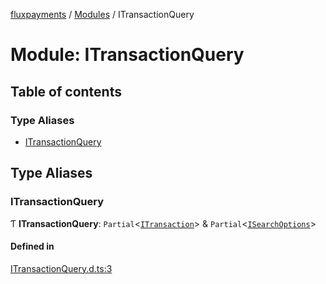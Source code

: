 [fluxpayments](../README.md) / [Modules](../modules.md) / ITransactionQuery

# Module: ITransactionQuery

## Table of contents

### Type Aliases

- [ITransactionQuery](ITransactionQuery.md#itransactionquery)

## Type Aliases

### ITransactionQuery

Ƭ **ITransactionQuery**: `Partial`\<[`ITransaction`](../interfaces/ITransaction.ITransaction.md)\> & `Partial`\<[`ISearchOptions`](../interfaces/ISearchOptions.ISearchOptions.md)\>

#### Defined in

[ITransactionQuery.d.ts:3](https://github.com/fluxpayments1/fluxpayments_api_ts/blob/148ad20dac3147ad49c884ccf15fb9d8eb1b8a0e/src/types/flux_types/ITransactionQuery.d.ts#L3)

